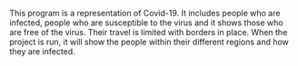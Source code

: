 This program is a representation of Covid-19. It includes people who are infected, people who are susceptible to the virus and it shows those who are free of the virus. Their travel is limited with borders in place. 
When the project is run, it will show the people within their different regions and how they are infected. 
